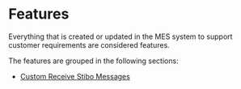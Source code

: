 # Features

Everything that is created or updated in the MES system to support customer requirements are considered features.

The features are grouped in the following sections:

* [Custom Receive Stibo Messages](/AMSOsram/tecspecs>features>CustomReceiveStiboMessages)